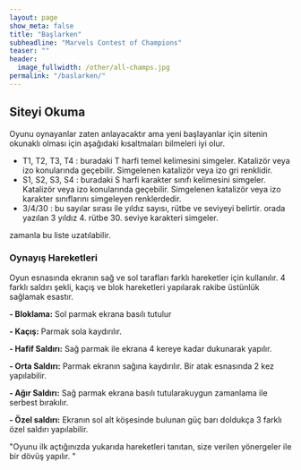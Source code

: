 ```yaml
---
layout: page
show_meta: false
title: "Başlarken"
subheadline: "Marvels Contest of Champions"
teaser: ""
header:
  image_fullwidth: /other/all-champs.jpg
permalink: "/baslarken/"
---
```

## Siteyi Okuma

Oyunu oynayanlar zaten anlayacaktır ama yeni başlayanlar için sitenin okunaklı olması için aşağıdaki kısaltmaları bilmeleri iyi olur.

- T1, T2, T3, T4 : buradaki T harfi temel kelimesini simgeler. Katalizör veya izo konularında geçebilir. Simgelenen katalizör veya izo gri renklidir. 
- S1, S2, S3, S4 : buradaki S harfi karakter sınıfı kelimesini simgeler. Katalizör veya izo konularında geçebilir. Simgelenen katalizör veya izo karakter sınıflarını simgeleyen renklerdedir.
- 3/4/30 : bu sayılar sırası ile yıldız sayısı, rütbe ve seviyeyi belirtir. orada yazılan  3 yıldız 4. rütbe 30. seviye karakteri simgeler.

zamanla bu liste uzatılabilir.

### Oynayış Hareketleri
Oyun esnasında ekranın sağ ve sol tarafları farklı hareketler için kullanılır.
4 farklı saldırı şekli, kaçış ve blok hareketleri yapılarak rakibe üstünlük sağlamak esastır.

<strong>- Bloklama:</strong>         Sol parmak ekrana basılı tutulur

<strong>- Kaçış:</strong>            Parmak sola kaydırılır.

<strong>- Hafif Saldırı:</strong>    Sağ parmak ile ekrana 4 kereye kadar dukunarak yapılır.

<strong>- Orta Saldırı:</strong>     Parmak ekranın sağına kaydırılır. Bir atak esnasında 2 kez yapılabilir.

<strong>- Ağır Saldırı:</strong>     Sağ parmak ekrana basılı tutularakuygun zamanlama ile serbest bırakılır.

<strong>- Özel saldırı:</strong>     Ekranın sol alt köşesinde bulunan güç barı doldukça 3 farklı özel saldırı yapılabilir.


"Oyunu ilk açtığınızda yukarıda hareketleri tanıtan, size verilen yönergeler ile bir dövüş yapılır. "
